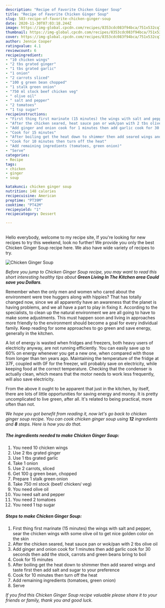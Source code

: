 ```yaml
---
description: "Recipe of Favorite Chicken Ginger Soup"
title: "Recipe of Favorite Chicken Ginger Soup"
slug: 583-recipe-of-favorite-chicken-ginger-soup
date: 2020-11-30T07:03:18.244Z
image: https://img-global.cpcdn.com/recipes/8353cdc083f94bca/751x532cq70/chicken-ginger-soup-recipe-main-photo.jpg
thumbnail: https://img-global.cpcdn.com/recipes/8353cdc083f94bca/751x532cq70/chicken-ginger-soup-recipe-main-photo.jpg
cover: https://img-global.cpcdn.com/recipes/8353cdc083f94bca/751x532cq70/chicken-ginger-soup-recipe-main-photo.jpg
author: Jennie Cooper
ratingvalue: 4.1
reviewcount: 6
recipeingredient:
- "10 chicken wings"
- "2 tbs grated ginger"
- "1 tbs grated garlic"
- "1 onion"
- "2 carrots sliced"
- "100 g green bean chopped"
- "1 stalk green onion"
- "750 ml stock beef chicken veg"
- " olive oil"
- " salt and pepper"
- "2 tomatoes"
- "1 tsp sugar"
recipeinstructions:
- "First thing first marinate (15 minutes) the wings with salt and pepper, sear the chicken wings with some olive oil to get nice golden color on the skin"
- "After the chicken seared, heat sauce pan or wok/pan with 2 tbs olive oil"
- "Add ginger and onion cook for 1 minutes then add garlic cook for 30 seconds then add the stock, carrots and green beans bring to boil"
- "Cook for 15 minutes"
- "After boiling get the heat down to shimmer then add seared wings and taste first then add salt and sugar to your preference"
- "Cook for 10 minutes then turn off the heat"
- "Add remaining ingredients (tomatoes, green onion)"
- "Serve"
categories:
- Recipe
tags:
- chicken
- ginger
- soup

katakunci: chicken ginger soup 
nutrition: 148 calories
recipecuisine: American
preptime: "PT39M"
cooktime: "PT42M"
recipeyield: "1"
recipecategory: Dessert

---
```

<br>
Hello everybody, welcome to my recipe site, If you're looking for new recipes to try this weekend, look no further! We provide you only the best Chicken Ginger Soup recipe here. We also have wide variety of recipes to try.
<br>


![Chicken Ginger Soup](https://img-global.cpcdn.com/recipes/8353cdc083f94bca/751x532cq70/chicken-ginger-soup-recipe-main-photo.jpg)

<i>Before you jump to Chicken Ginger Soup recipe, you may want to read this short interesting healthy tips about 
<strong>Green Living In The Kitchen area Could save you Dollars</strong>.</i>
</br>

Remember when the only men and women who cared about the environment were tree huggers along with hippies? That has totally changed now, since we all apparently have an awareness that the planet is having problems, and we all have a part to play in fixing it. According to the specialists, to clean up the natural environment we are all going to have to make some adjustments. This must happen soon and living in approaches more friendly to the environment should become a goal for every individual family. Keep reading for some approaches to go green and save energy, generally in the kitchen.

A lot of energy is wasted when fridges and freezers, both heavy users of electricity anyway, are not running efficiently. You can easily save up to 60% on energy whenever you get a new one, when compared with those from longer than ten years ago. Maintaining the temperature of the fridge at 37F, coupled with 0F for the freezer, will probably save on electricity, while keeping food at the correct temperature. Checking that the condenser is actually clean, which means that the motor needs to work less frequently, will also save electricity.

From the above it ought to be apparent that just in the kitchen, by itself, there are lots of little opportunities for saving energy and money. It is pretty uncomplicated to live green, after all. It's related to being practical, more often than not.


<i>We hope you got benefit from reading it, now let's go back to chicken ginger soup recipe. You can cook chicken ginger soup using <strong>12</strong> ingredients and <strong>8</strong> steps. Here is how you do that.
</i>

##### The ingredients needed to make Chicken Ginger Soup:

1. You need 10 chicken wings
1. Use 2 tbs grated ginger
1. Use 1 tbs grated garlic
1. Take 1 onion
1. Use 2 carrots, sliced
1. Get 100 g green bean, chopped
1. Prepare 1 stalk green onion
1. Take 750 ml stock (beef/ chicken/ veg)
1. You need  olive oil
1. You need  salt and pepper
1. You need 2 tomatoes
1. You need 1 tsp sugar


##### Steps to make Chicken Ginger Soup:

1. First thing first marinate (15 minutes) the wings with salt and pepper, sear the chicken wings with some olive oil to get nice golden color on the skin
1. After the chicken seared, heat sauce pan or wok/pan with 2 tbs olive oil
1. Add ginger and onion cook for 1 minutes then add garlic cook for 30 seconds then add the stock, carrots and green beans bring to boil
1. Cook for 15 minutes
1. After boiling get the heat down to shimmer then add seared wings and taste first then add salt and sugar to your preference
1. Cook for 10 minutes then turn off the heat
1. Add remaining ingredients (tomatoes, green onion)
1. Serve


<i>If you find this Chicken Ginger Soup recipe valuable please share it to your friends or family, thank you and good luck.</i>
